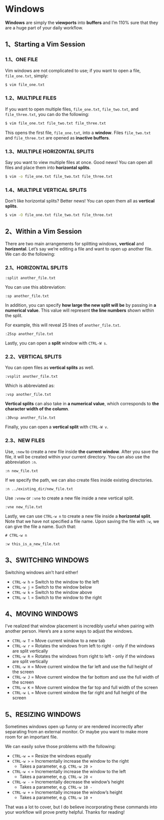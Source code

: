 # Windows

**Windows** are simply the **viewports** into **buffers** and I’m 110% sure that they are a huge part of your daily workflow.

## 1、Starting a Vim Session

### 1.1、ONE FILE

Vim windows are not complicated to use; if you want to open a file, `file_one.txt`, simply:

```bash
$ vim file_one.txt
```

### 1.2、MULTIPLE FILES

If you want to open multiple files, `file_one.txt`, `file_two.txt`, and `file_three.txt`, you can do the following:

```bash
$ vim file_one.txt file_two.txt file_three.txt
```

This opens the first file, `file_one.txt`, into a **window**. Files `file_two.txt` and `file_three.txt` are opened as **inactive buffers**.

### 1.3、MULTIPLE HORIZONTAL SPLITS

Say you want to view multiple files at once. Good news! You can open all files and place them into **horizontal splits**.

```bash
$ vim -o file_one.txt file_two.txt file_three.txt
```

### 1.4、MULTIPLE VERTICAL SPLITS

Don’t like horizontal splits? Better news! You can open them all as **vertical splits**.

```bash
$ vim -O file_one.txt file_two.txt file_three.txt
```

## 2、Within a Vim Session

There are two main arrangements for splitting windows, **vertical** and **horizontal**. Let’s say we’re editing a file and want to open up another file. We can do the following:

### 2.1、HORIZONTAL SPLITS

```vim
:split another_file.txt
```

You can use this abbreviation:

```vim
:sp another_file.txt
```

In addition, you can specify **how large the new split will be** by passing in **a numerical value**. This value will represent **the line numbers** shown within the split.

For example, this will reveal 25 lines of `another_file.txt`.

```vim
:25sp another_file.txt
```

Lastly, you can open a **split** window with `CTRL-W s`.

### 2.2、VERTICAL SPLITS

You can open files as **vertical splits** as well.

```vim
:vsplit another_file.txt
```

Which is abbreviated as:

```vim
:vsp another_file.txt
```

**Vertical splits** can also take in **a numerical value**, which corresponds to **the character width of the column**.

```vim
:30vsp another_file.txt
```

Finally, you can open a **vertical split** with `CTRL-W v`.


### 2.3、NEW FILES

Use, `:new` to create a new file inside **the current window**. After you save the file, it will be created within your current directory. You can also use the abbreviation `:n`.

```vim
:n new_file.txt
```

If we specify the path, we can also create files inside existing directories.

```vim
:n ../existing_dir/new_file.txt
```

Use `:vnew` or `:vne` to create a new file inside a new vertical split.

```vim
:vne new_file.txt
```

Lastly, we can use `CTRL-w n` to create a new file inside a **horizontal split**. Note that we have not specified a file name. Upon saving the file with `:w`, we can give the file a name. Such that:

```vim
# CTRL-w n

:w this_is_a_new_file.txt
```

## 3、SWITCHING WINDOWS

Switching windows ain’t hard either!

- `CTRL-w h` = Switch to the window to the left
- `CTRL-w j` = Switch to the window below
- `CTRL-w k` = Switch to the window above
- `CTRL-w l` = Switch to the window to the right


## 4、MOVING WINDOWS

I’ve realized that window placement is incredibly useful when pairing with another person. Here’s are a some ways to adjust the windows.

- `CTRL-w T` = Move current window to a new tab
- `CTRL-w r` = Rotates the windows from left to right - only if the windows are split vertically
- `CTRL-w R` = Rotates the windows from right to left - only if the windows are split vertically
- `CTRL-w H` = Move current window the far left and use the full height of the screen
- `CTRL-w J` = Move current window the far bottom and use the full width of the screen
- `CTRL-w K` = Move current window the far top and full width of the screen
- `CTRL-w L` = Move current window the far right and full height of the screen

## 5、RESIZING WINDOWS

Sometimes windows open up funny or are rendered incorrectly after separating from an external monitor. Or maybe you want to make more room for an important file.

We can easily solve those problems with the following:

- `CTRL-w =` = Resize the windows equally
- `CTRL-w >` = Incrementally increase the window to the right
    - Takes a parameter, e.g. `CTRL-w 20 >`
- `CTRL-w <` = Incrementally increase the window to the left
    - Takes a parameter, e.g. `CTRL-w 20 <`
- `CTRL-w -` = Incrementally decrease the window’s height
    - Takes a parameter, e.g. `CTRL-w 10 -`
- `CTRL-w +` = Incrementally increase the window’s height
    - Takes a parameter, e.g. `CTRL-w 10 +`


That was a lot to cover, but I do believe incorporating these commands into your workflow will prove pretty helpful. Thanks for reading!



